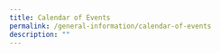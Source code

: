 ```yaml
---
title: Calendar of Events
permalink: /general-information/calendar-of-events
description: ""
---
```


